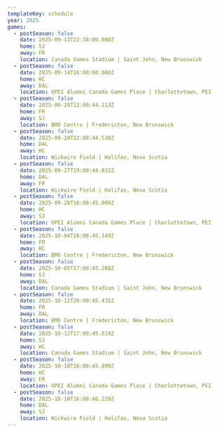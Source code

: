 ```yaml
---
templateKey: schedule
year: 2025
games:
  - postSeason: false
    date: 2025-09-13T22:30:00.000Z
    home: SJ
    away: FR
    location: Canada Games Stadium | Saint John, New Brunswick
  - postSeason: false
    date: 2025-09-14T16:00:00.000Z
    home: HC
    away: DAL
    location: UPEI Alumni Canada Games Place | Charlottetown, PEI
  - postSeason: false
    date: 2025-09-20T22:00:44.113Z
    home: FR
    away: SJ
    location: BMO Centre | Fredericton, New Brunswick
  - postSeason: false
    date: 2025-09-20T22:00:44.538Z
    home: DAL
    away: HC
    location: Wickwire Field | Halifax, Nova Scotia
  - postSeason: false
    date: 2025-09-27T19:00:44.832Z
    home: DAL
    away: FR
    location: Wickwire Field | Halifax, Nova Scotia
  - postSeason: false
    date: 2025-09-28T16:00:45.009Z
    home: HC
    away: SJ
    location: UPEI Alumni Canada Games Place | Charlottetown, PEI
  - postSeason: false
    date: 2025-10-04T16:00:45.149Z
    home: FR
    away: HC
    location: BMO Centre | Fredericton, New Brunswick
  - postSeason: false
    date: 2025-10-05T17:00:45.288Z
    home: SJ
    away: DAL
    location: Canada Games Stadium | Saint John, New Brunswick
  - postSeason: false
    date: 2025-10-11T20:00:45.435Z
    home: FR
    away: DAL
    location: BMO Centre | Fredericton, New Brunswick
  - postSeason: false
    date: 2025-10-12T17:00:45.619Z
    home: SJ
    away: HC
    location: Canada Games Stadium | Saint John, New Brunswick
  - postSeason: false
    date: 2025-10-18T16:00:45.899Z
    home: HC
    away: FR
    location: UPEI Alumni Canada Games Place | Charlottetown, PEI
  - postSeason: false
    date: 2025-10-18T16:00:46.229Z
    home: DAL
    away: SJ
    location: Wickwire Field | Halifax, Nova Scotia
---
```

